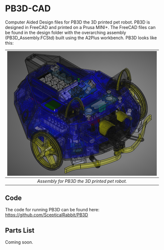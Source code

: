 # PB3D-CAD
Computer Aided Design files for PB3D the 3D printed pet robot. PB3D is designed in FreeCAD and printed on a Prusa MINI+. The FreeCAD files can be found in the design folder with the overarching assembly (PB3D_Assembly.FCStd) built using the A2Plus workbench. PB3D looks like this:

|![fig_pb3d_assembly](images/PB3D_assembly.png)|
|:--:|
|*Assembly for PB3D the 3D printed pet robot.* |

## Code
The code for running PB3D can be found here: https://github.com/ScepticalRabbit/PB3D

## Parts List
Coming soon.


 

